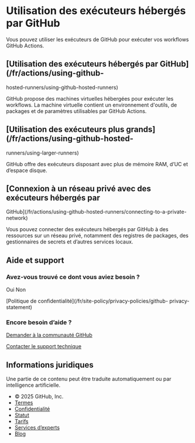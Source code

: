 # Utilisation des exécuteurs hébergés par GitHub

Vous pouvez utiliser les exécuteurs de GitHub pour exécuter vos workflows
GitHub Actions.

## [Utilisation des exécuteurs hébergés par GitHub](/fr/actions/using-github-
hosted-runners/using-github-hosted-runners)

GitHub propose des machines virtuelles hébergées pour exécuter les workflows.
La machine virtuelle contient un environnement d'outils, de packages et de
paramètres utilisables par GitHub Actions.

## [Utilisation des exécuteurs plus grands](/fr/actions/using-github-hosted-
runners/using-larger-runners)

GitHub offre des exécuteurs disposant avec plus de mémoire RAM, d’UC et
d’espace disque.

## [Connexion à un réseau privé avec des exécuteurs hébergés par
GitHub](/fr/actions/using-github-hosted-runners/connecting-to-a-private-
network)

Vous pouvez connecter des exécuteurs hébergés par GitHub à des ressources sur
un réseau privé, notamment des registres de packages, des gestionnaires de
secrets et d’autres services locaux.

## Aide et support

### Avez-vous trouvé ce dont vous aviez besoin ?

Oui Non

[Politique de confidentialité](/fr/site-policy/privacy-policies/github-
privacy-statement)

### Encore besoin d’aide ?

[Demander à la communauté
GitHub](https://github.com/orgs/community/discussions)

[Contacter le support technique](https://support.github.com)

## Informations juridiques

Une partie de ce contenu peut être traduite automatiquement ou par
intelligence artificielle.

  * © 2025 GitHub, Inc.
  * [Termes](/fr/site-policy/github-terms/github-terms-of-service)
  * [Confidentialité](/fr/site-policy/privacy-policies/github-privacy-statement)
  * [Statut](https://www.githubstatus.com/)
  * [Tarifs](https://github.com/pricing)
  * [Services d’experts](https://services.github.com)
  * [Blog](https://github.blog)

